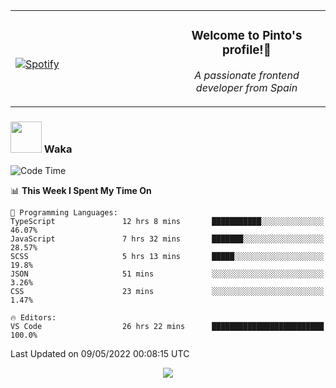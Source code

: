 <table width="100%" align="center"> 
  <tr>
  <td width="50%">
      
&nbsp; <br> [![Spotify](https://novatorem-zeta-rust.vercel.app/api/spotify)](https://open.spotify.com/user/novatorem-zeta-rust)

  </td>
  <td width="50%">
    <h3 align="center">Welcome to Pinto's profile!👋</h3>
    <p align="center"><em>A passionate frontend developer from Spain</em></p>
  </td>
  </table>

### <img src="https://media.giphy.com/media/VgCDAzcKvsR6OM0uWg/giphy.gif" width="50"> Waka

  <!--START_SECTION:waka-->
![Code Time](http://img.shields.io/badge/Code%20Time-328%20hrs%2010%20mins-blue)

📊 **This Week I Spent My Time On** 

```text
💬 Programming Languages: 
TypeScript               12 hrs 8 mins       ███████████░░░░░░░░░░░░░░   46.07% 
JavaScript               7 hrs 32 mins       ███████░░░░░░░░░░░░░░░░░░   28.57% 
SCSS                     5 hrs 13 mins       █████░░░░░░░░░░░░░░░░░░░░   19.8% 
JSON                     51 mins             ░░░░░░░░░░░░░░░░░░░░░░░░░   3.26% 
CSS                      23 mins             ░░░░░░░░░░░░░░░░░░░░░░░░░   1.47%

🔥 Editors: 
VS Code                  26 hrs 22 mins      █████████████████████████   100.0%

```


 Last Updated on 09/05/2022 00:08:15 UTC
<!--END_SECTION:waka-->

<div align="center">
<img src="https://github-readme-stats-gilt-tau.vercel.app/api/top-langs/?username=pinto-hub&layout=compact&theme=dracula" />
</div>
